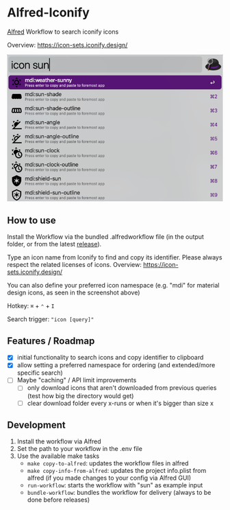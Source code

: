 # Alfred-Iconify
[Alfred](https://www.alfredapp.com/) Workflow to search iconify icons

Overview: https://icon-sets.iconify.design/

![Usage Screenshot](/docs/usage_screenshot.png)

## How to use

Install the Workflow via the bundled .alfredworkflow file (in the output folder, or from the latest [release](https://github.com/rialDave/alfred-iconify/releases/)).

Type an icon name from Iconify to find and copy its identifier.
Please always respect the related licenses of icons.
Overview: https://icon-sets.iconify.design/

You can also define your preferred icon namespace (e.g. "mdi" for material design icons, as seen in the screenshot above)

Hotkey: `⌘` + `⌃` + `I`

Search trigger: `"icon [query]"`

## Features / Roadmap

* [x] initial functionality to search icons and copy identifier to clipboard
* [x] allow setting a preferred namespace for ordering (and extended/more specific search)
* [ ] Maybe "caching" / API limit improvements
  * [ ] only download icons that aren't downloaded from previous queries (test how big the directory would get)
  * [ ] clear download folder every x-runs or when it's bigger than size x

## Development

1. Install the workflow via Alfred
2. Set the path to your workflow in the .env file
3. Use the available make tasks
   * `make copy-to-alfred`: updates the workflow files in alfred
   * `make copy-info-from-alfred`: updates the project info.plist from alfred (if you made changes to your config via Alfred GUI)
   * `run-workflow`: starts the workflow with "sun" as example input
   * `bundle-workflow`: bundles the workflow for delivery (always to be done before releases)